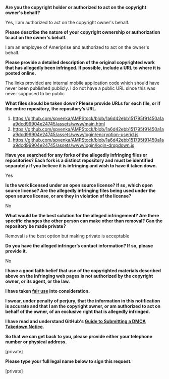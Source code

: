 **Are you the copyright holder or authorized to act on the copyright owner's behalf?**     
     
Yes, I am authorized to act on the copyright owner's behalf.     
     
**Please describe the nature of your copyright ownership or authorization to act on the owner's behalf.**     
     
I am an employee of Ameriprise and authorized to act on the owner's behalf.     
     
**Please provide a detailed description of the original copyrighted work that has allegedly been infringed. If possible, include a URL to where it is posted online.**     
     
The links provided are internal mobile application code which should have never been published publicly. I do not have a public URL since this was never supposed to be public     
     
**What files should be taken down? Please provide URLs for each file, or if the entire repository, the repository’s URL.**     
     
1) https://github.com/spvenka/AMPStock/blob/1a6d42ebb151795f91450a1aa9dcd99904e24745/assets/www/main.html       
2) https://github.com/spvenka/AMPStock/blob/1a6d42ebb151795f91450a1aa9dcd99904e24745/assets/www/login/encryption-userid.js     
3) https://github.com/spvenka/AMPStock/blob/1a6d42ebb151795f91450a1aa9dcd99904e24745/assets/www/login/login-dropdown.js     
     
**Have you searched for any forks of the allegedly infringing files or repositories? Each fork is a distinct repository and must be identified separately if you believe it is infringing and wish to have it taken down.**     
     
Yes     
     
**Is the work licensed under an open source license? If so, which open source license? Are the allegedly infringing files being used under the open source license, or are they in violation of the license?**     
     
No     
     
**What would be the best solution for the alleged infringement? Are there specific changes the other person can make other than removal? Can the repository be made private?**     
     
Removal is the best option but making private is acceptable     
     
**Do you have the alleged infringer’s contact information? If so, please provide it.**     
     
No     
     
**I have a good faith belief that use of the copyrighted materials described above on the infringing web pages is not authorized by the copyright owner, or its agent, or the law.**     
     
**I have taken <a href="https://www.lumendatabase.org/topics/22">fair use</a> into consideration.**     
     
**I swear, under penalty of perjury, that the information in this notification is accurate and that I am the copyright owner, or am authorized to act on behalf of the owner, of an exclusive right that is allegedly infringed.**     
     
**I have read and understand GitHub's <a href="https://help.github.com/articles/guide-to-submitting-a-dmca-takedown-notice/">Guide to Submitting a DMCA Takedown Notice</a>.**     
     
**So that we can get back to you, please provide either your telephone number or physical address.**     
     
[private]     
     
**Please type your full legal name below to sign this request.**     
     
[private]
